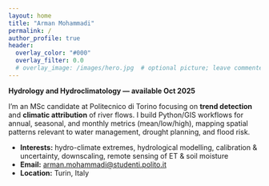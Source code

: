 ```yaml
---
layout: home
title: "Arman Mohammadi"
permalink: /
author_profile: true
header:
  overlay_color: "#000"
  overlay_filter: 0.0
  # overlay_image: /images/hero.jpg  # optional picture; leave commented for now
---
```


**Hydrology and Hydroclimatology — available Oct 2025**

I’m an MSc candidate at Politecnico di Torino focusing on **trend detection** and **climatic attribution** of river flows. I build Python/GIS workflows for annual, seasonal, and monthly metrics (mean/low/high), mapping spatial patterns relevant to water management, drought planning, and flood risk.

- **Interests:** hydro-climate extremes, hydrological modelling, calibration & uncertainty, downscaling, remote sensing of ET & soil moisture  
- **Email:** arman.mohammadi@studenti.polito.it  
- **Location:** Turin, Italy
